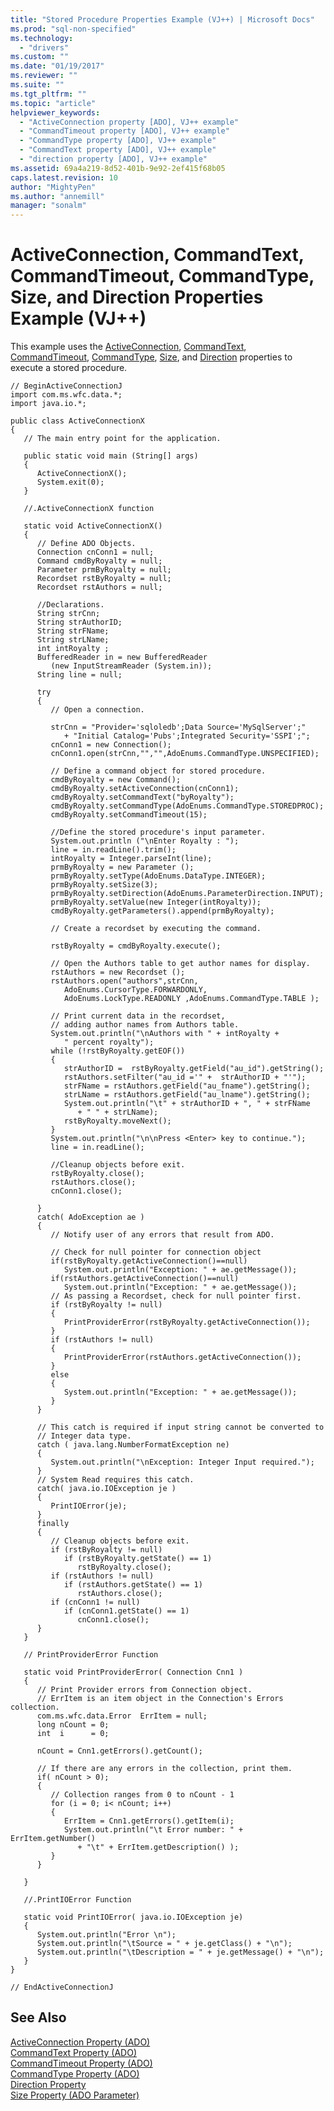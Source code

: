 ```yaml
---
title: "Stored Procedure Properties Example (VJ++) | Microsoft Docs"
ms.prod: "sql-non-specified"
ms.technology:
  - "drivers"
ms.custom: ""
ms.date: "01/19/2017"
ms.reviewer: ""
ms.suite: ""
ms.tgt_pltfrm: ""
ms.topic: "article"
helpviewer_keywords: 
  - "ActiveConnection property [ADO], VJ++ example"
  - "CommandTimeout property [ADO], VJ++ example"
  - "CommandType property [ADO], VJ++ example"
  - "CommandText property [ADO], VJ++ example"
  - "direction property [ADO], VJ++ example"
ms.assetid: 69a4a219-8d52-401b-9e92-2ef415f68b05
caps.latest.revision: 10
author: "MightyPen"
ms.author: "annemill"
manager: "sonalm"
---
```

# ActiveConnection, CommandText, CommandTimeout, CommandType, Size, and Direction Properties Example (VJ++)
This example uses the [ActiveConnection](../../../ado/reference/ado-api/activeconnection-property-ado.md), [CommandText](../../../ado/reference/ado-api/commandtext-property-ado.md), [CommandTimeout](../../../ado/reference/ado-api/commandtimeout-property-ado.md), [CommandType](../../../ado/reference/ado-api/commandtype-property-ado.md), [Size](../../../ado/reference/ado-api/size-property-ado-parameter.md), and [Direction](../../../ado/reference/ado-api/direction-property.md) properties to execute a stored procedure.  
  
```  
// BeginActiveConnectionJ  
import com.ms.wfc.data.*;  
import java.io.*;  
  
public class ActiveConnectionX  
{  
   // The main entry point for the application.  
  
   public static void main (String[] args)  
   {  
      ActiveConnectionX();  
      System.exit(0);     
   }  
  
   //.ActiveConnectionX function  
  
   static void ActiveConnectionX()  
   {  
      // Define ADO Objects.  
      Connection cnConn1 = null;  
      Command cmdByRoyalty = null;  
      Parameter prmByRoyalty = null;  
      Recordset rstByRoyalty = null;  
      Recordset rstAuthors = null;  
  
      //Declarations.  
      String strCnn;  
      String strAuthorID;  
      String strFName;  
      String strLName;  
      int intRoyalty ;  
      BufferedReader in = new BufferedReader   
         (new InputStreamReader (System.in));  
      String line = null;  
  
      try  
      {  
         // Open a connection.  
  
         strCnn = "Provider='sqloledb';Data Source='MySqlServer';"  
            + "Initial Catalog='Pubs';Integrated Security='SSPI';";  
         cnConn1 = new Connection();  
         cnConn1.open(strCnn,"","",AdoEnums.CommandType.UNSPECIFIED);  
  
         // Define a command object for stored procedure.  
         cmdByRoyalty = new Command();  
         cmdByRoyalty.setActiveConnection(cnConn1);  
         cmdByRoyalty.setCommandText("byRoyalty");  
         cmdByRoyalty.setCommandType(AdoEnums.CommandType.STOREDPROC);  
         cmdByRoyalty.setCommandTimeout(15);  
  
         //Define the stored procedure's input parameter.  
         System.out.println ("\nEnter Royalty : ");  
         line = in.readLine().trim();  
         intRoyalty = Integer.parseInt(line);  
         prmByRoyalty = new Parameter ();  
         prmByRoyalty.setType(AdoEnums.DataType.INTEGER);  
         prmByRoyalty.setSize(3);  
         prmByRoyalty.setDirection(AdoEnums.ParameterDirection.INPUT);  
         prmByRoyalty.setValue(new Integer(intRoyalty));  
         cmdByRoyalty.getParameters().append(prmByRoyalty);  
  
         // Create a recordset by executing the command.  
  
         rstByRoyalty = cmdByRoyalty.execute();  
  
         // Open the Authors table to get author names for display.  
         rstAuthors = new Recordset ();  
         rstAuthors.open("authors",strCnn,  
            AdoEnums.CursorType.FORWARDONLY,  
            AdoEnums.LockType.READONLY ,AdoEnums.CommandType.TABLE );  
  
         // Print current data in the recordset,  
         // adding author names from Authors table.  
         System.out.println("\nAuthors with " + intRoyalty +   
            " percent royalty");  
         while (!rstByRoyalty.getEOF())  
         {  
            strAuthorID =  rstByRoyalty.getField("au_id").getString();  
            rstAuthors.setFilter("au_id ='" +  strAuthorID + "'");  
            strFName = rstAuthors.getField("au_fname").getString();  
            strLName = rstAuthors.getField("au_lname").getString();  
            System.out.println("\t" + strAuthorID + ", " + strFName   
               + " " + strLName);  
            rstByRoyalty.moveNext();  
         }  
         System.out.println("\n\nPress <Enter> key to continue.");  
         line = in.readLine();  
  
         //Cleanup objects before exit.  
         rstByRoyalty.close();  
         rstAuthors.close();  
         cnConn1.close();  
  
      }  
      catch( AdoException ae )  
      {  
         // Notify user of any errors that result from ADO.  
  
         // Check for null pointer for connection object  
         if(rstByRoyalty.getActiveConnection()==null)  
            System.out.println("Exception: " + ae.getMessage());  
         if(rstAuthors.getActiveConnection()==null)  
            System.out.println("Exception: " + ae.getMessage());  
         // As passing a Recordset, check for null pointer first.  
         if (rstByRoyalty != null)  
         {  
            PrintProviderError(rstByRoyalty.getActiveConnection());  
         }  
         if (rstAuthors != null)  
         {  
            PrintProviderError(rstAuthors.getActiveConnection());  
         }  
         else  
         {  
            System.out.println("Exception: " + ae.getMessage());  
         }  
      }  
  
      // This catch is required if input string cannot be converted to  
      // Integer data type.  
      catch ( java.lang.NumberFormatException ne)  
      {  
         System.out.println("\nException: Integer Input required.");  
      }  
      // System Read requires this catch.  
      catch( java.io.IOException je )  
      {  
         PrintIOError(je);  
      }  
      finally  
      {  
         // Cleanup objects before exit.     
         if (rstByRoyalty != null)  
            if (rstByRoyalty.getState() == 1)  
               rstByRoyalty.close();    
         if (rstAuthors != null)  
            if (rstAuthors.getState() == 1)  
               rstAuthors.close();    
         if (cnConn1 != null)  
            if (cnConn1.getState() == 1)  
               cnConn1.close();  
      }  
   }  
  
   // PrintProviderError Function  
  
   static void PrintProviderError( Connection Cnn1 )  
   {  
      // Print Provider errors from Connection object.  
      // ErrItem is an item object in the Connection's Errors collection.  
      com.ms.wfc.data.Error  ErrItem = null;  
      long nCount = 0;  
      int  i      = 0;  
  
      nCount = Cnn1.getErrors().getCount();  
  
      // If there are any errors in the collection, print them.  
      if( nCount > 0);  
      {  
         // Collection ranges from 0 to nCount - 1  
         for (i = 0; i< nCount; i++)  
         {  
            ErrItem = Cnn1.getErrors().getItem(i);  
            System.out.println("\t Error number: " + ErrItem.getNumber()  
               + "\t" + ErrItem.getDescription() );  
         }  
      }  
  
   }  
  
   //.PrintIOError Function  
  
   static void PrintIOError( java.io.IOException je)  
   {  
      System.out.println("Error \n");  
      System.out.println("\tSource = " + je.getClass() + "\n");  
      System.out.println("\tDescription = " + je.getMessage() + "\n");  
   }  
}  
  
// EndActiveConnectionJ  
```  
  
## See Also  
 [ActiveConnection Property (ADO)](../../../ado/reference/ado-api/activeconnection-property-ado.md)   
 [CommandText Property (ADO)](../../../ado/reference/ado-api/commandtext-property-ado.md)   
 [CommandTimeout Property (ADO)](../../../ado/reference/ado-api/commandtimeout-property-ado.md)   
 [CommandType Property (ADO)](../../../ado/reference/ado-api/commandtype-property-ado.md)   
 [Direction Property](../../../ado/reference/ado-api/direction-property.md)   
 [Size Property (ADO Parameter)](../../../ado/reference/ado-api/size-property-ado-parameter.md)
